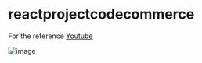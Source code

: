 # reactprojectcodecommerce

For the reference <a href='https://www.youtube.com/watch?v=UyYJjU4ZK0I&t=92s&ab_channel=CodeCommerce'>Youtube</a>

![image](https://user-images.githubusercontent.com/18181605/226235094-9d22c304-ece1-4a8f-a5cc-c7548b6f2d7d.png)

